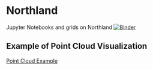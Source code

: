 # Northland
Jupyter Notebooks and grids on Northland
[![Binder](https://mybinder.org/badge_logo.svg)](https://mybinder.org/v2/gh/edur409/Northland/master?filepath=Northland_Geologic_Map.ipynb)

## Example of Point Cloud Visualization
[Point Cloud Example](https://github.com/edur409/Northland/blob/gh-pages/Point_Cloud_map.html)
